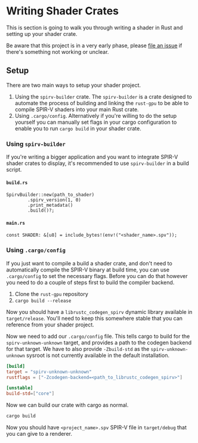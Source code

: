 # Writing Shader Crates

This is section is going to walk you through writing a shader in Rust and
setting up your shader crate.

Be aware that this project is in a very early phase, please [file an
issue](https://github.com/EmbarkStudios/rust-gpu/issues) if there's something
not working or unclear.

## Setup
There are two main ways to setup your shader project.

1. Using the `spirv-builder` crate.
   The `spirv-builder` is a crate designed to automate the process of building
   and linking the `rust-gpu` to be able to compile SPIR-V shaders into your
   main Rust crate.
2. Using `.cargo/config`.
   Alternatively if you're willing to do the setup yourself you can manually set
   flags in your cargo configuration to enable you to run `cargo build` in your
   shader crate.


### Using `spirv-builder`
If you're writing a bigger application and you want to integrate SPIR-V shader
crates to display, it's recommended to use `spirv-builder` in a build script.

#### `build.rs`
```rust,no_run
SpirvBuilder::new(path_to_shader)
        .spirv_version(1, 0)
        .print_metadata()
        .build()?;
```

#### `main.rs`
```rust,no_run
const SHADER: &[u8] = include_bytes!(env!("<shader_name>.spv"));
```

### Using `.cargo/config`
If you just want to compile a build a shader crate, and don't need to
automatically compile the SPIR-V binary at build time, you can use
`.cargo/config` to set the necessary flags. Before you can do that however you
need to do a couple of steps first to build the compiler backend.

1. Clone the `rust-gpu` repository
2. `cargo build --release`

Now you should have a `librustc_codegen_spirv` dynamic library available in
`target/release`. You'll need to keep this somewhere stable that you can
reference from your shader project.

Now we need to add our `.cargo/config` file. This tells cargo to build for the
`spirv-unknown-unknown` target, and provides a path to the codegen backend for
that target. We have to also provide `-Zbuild-std` as the
`spirv-unknown-unknown` sysroot is not currently available in the
default installation.


```toml
[build]
target = "spirv-unknown-unknown"
rustflags = ["-Zcodegen-backend=<path_to_librustc_codegen_spirv>"]

[unstable]
build-std=["core"]
```

Now we can build our crate with cargo as normal. 
```bash
cargo build
```

Now you should have `<project_name>.spv` SPIR-V file in `target/debug` that you
can give to a renderer.
